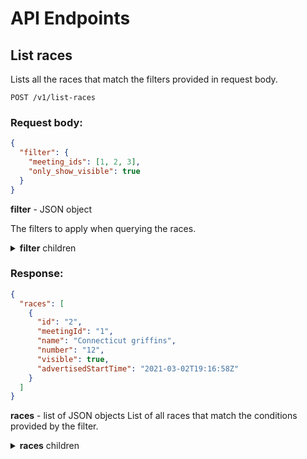# API Endpoints

## List races

Lists all the races that match the filters provided in request body.

`POST /v1/list-races`

### Request body:

```json
{
  "filter": {
    "meeting_ids": [1, 2, 3],
    "only_show_visible": true
  }
}
```

**filter** - JSON object

The filters to apply when querying the races.

<details>
    <summary><strong>filter</strong> children</summary>
    
**meeting_ids** - list of ints  
List of race meeting ids to be matched. If left empty or undefined, get all races.

---

**only_show_visible** - bool  
When set to `true`, only return races that have `visible` set to true.

---

</details>

### Response:

```json
{
  "races": [
    {
      "id": "2",
      "meetingId": "1",
      "name": "Connecticut griffins",
      "number": "12",
      "visible": true,
      "advertisedStartTime": "2021-03-02T19:16:58Z"
    }
  ]
}
```

**races** - list of JSON objects
List of all races that match the conditions provided by the filter.

<details>
    <summary><strong>races</strong> children</summary>

**id** - int  
The race id.

---

**meetingId** - int  
The race's meeting id.

---

**name** - string  
The name of the race.

---

**number** - int  
The race's number. <!-- This might not be right. -->

---

**visible** - bool  
The race's visibility.

---

**advertisedStartTime** - timestamp
The race's advertised start time.

---

</details>
